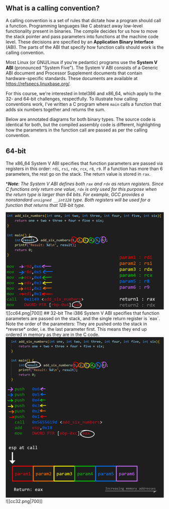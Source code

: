## What is a calling convention?
A calling convention is a set of rules that dictate how a program should call a function. Programming languages like C abstract away low-level functionality present in binaries. The compile decides for us how to move the stack pointer and pass parameters into functions at the machine code level. These decisions are specified by an **Application Binary Interface** (ABI). The parts of the ABI that specify how function calls should work is the calling convention.

Most Linux (or GNU/Linux if you're pedantic) programs use the **System V ABI** (pronounced "System Five"). The System V ABI consists of a Generic ABI document and Processor Supplement documents that contain hardware-specific standards. These documents are available at https://refspecs.linuxbase.org/.

For this course, we're interested in Intel386 and x86_64, which apply to the 32- and 64-bit challenges, respectfully.
To illustrate how calling conventions work, I've written a C program where `main` calls a function that adds six numbers together and returns the sum. 

Below are annotated diagrams for both binary types. The source code is identical for both, but the compiled assembly code is different, highlighting how the parameters in the function call are passed as per the calling convention.

## 64-bit
The x86_64 System V ABI specifies that function parameters are passed via registers in this order: `rdi`, `rsi`, `rdx`, `rcx`, `r8`, `r9`. If a function has more than 6 parameters, the rest go on the stack. The return value is stored in `rax`. 

****Note**: The System V ABI defines both `rax` and `rdx` as return registers. Since C functions only return one value, `rdx` is only used for this purpose when the return type is larger than 64 bits. For example, GCC provides a nonstandard `unsigned __int128` type. Both registers will be used for a function that returns that 128-bit type.*

<img src="cc64.png" alt="64 bit calling conventions diagram" width="700"/>
![[cc64.png|700]]
## 32-bit
The i386 System V ABI specifies that function parameters are passed on the stack, and the single return register is `eax`. Note the order of the parameters: They are pushed onto the stack in *reverse* order, i.e. the last parameter first. This means they end up ordered in memory as they are in the C code.
<img src="cc32.png" alt="32 bit calling conventions diagram" width="700"/>
![[cc32.png|700]]